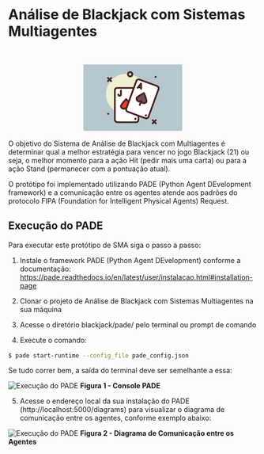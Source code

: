 # Análise de Blackjack com Sistemas Multiagentes 
<br>

<p align="center">
    <img src="https://github.com/jadypamella/unb-blackjack/blob/master/docs/images/blackjack_logo.png" alt="blackjack" width="200">
</p>

O objetivo do Sistema de Análise de Blackjack com Multiagentes é determinar qual a melhor estratégia para vencer no jogo Blackjack (21) ou seja, o melhor momento para a ação Hit (pedir mais uma carta) ou para a ação Stand (permanecer com a pontuação atual).

O protótipo foi implementado utilizando PADE (Python Agent DEvelopment framework) e a comunicação entre os agentes atende aos padrões do protocolo FIPA (Foundation for Intelligent Physical Agents) Request.


## Execução do PADE
Para executar este protótipo de SMA siga o passo a passo:

1. Instale o framework PADE (Python Agent DEvelopment) conforme a documentação: https://pade.readthedocs.io/en/latest/user/instalacao.html#installation-page

2. Clonar o projeto de Análise de Blackjack com Sistemas Multiagentes na sua máquina

3. Acesse o diretório blackjack/pade/ pelo terminal ou prompt de comando

4. Execute o comando:
```bash
$ pade start-runtime --config_file pade_config.json
````

Se tudo correr bem, a saída do terminal deve ser semelhante a essa:

![Execução do PADE](https://github.com/jadypamella/unb-blackjack/blob/master/docs/images/pade_console.png?raw=true)
**Figura 1 - Console PADE**

5. Acesse o endereço local da sua instalação do PADE (http://localhost:5000/diagrams) para visualizar o diagrama de comunicação entre os agentes, conforme exemplo abaixo:

![Execução do PADE](https://github.com/jadypamella/unb-blackjack/blob/master/docs/images/pade_message_diagram.png?raw=true)
**Figura 2 - Diagrama de Comunicação entre os Agentes**
